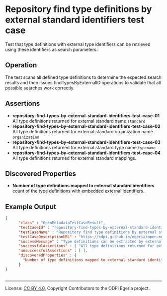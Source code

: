 <!-- SPDX-License-Identifier: CC-BY-4.0 -->
<!-- Copyright Contributors to the ODPi Egeria project. -->

# Repository find type definitions by external standard identifiers test case

Test that type definitions with external type identifiers can be
retrieved using these identifiers as search parameters.

## Operation

The test scans all defined type definitions to determine the
expected search results and then issues findTypesByExternalID
operations to validate that all possible searches work correctly.

## Assertions

* **repository-find-types-by-external-standard-identifiers-test-case-01** All type definitions returned for external standard name `standard`
* **repository-find-types-by-external-standard-identifiers-test-case-02** All type definitions returned for external standard organization name `organization`
* **repository-find-types-by-external-standard-identifiers-test-case-03** All type definitions returned for external standard type name `typename`
* **repository-find-types-by-external-standard-identifiers-test-case-04** All type definitions returned for external standard mappings.

## Discovered Properties

* **Number of type definitions mapped to external standard identifiers** count of the type definitions with embedded external identifiers.

## Example Output

```json
{
      "class" : "OpenMetadataTestCaseResult",
      "testCaseId" : "repository-find-types-by-external-standard-identifiers",
      "testCaseName" : "Repository find type definitions by external standard identifiers test case",
      "testCaseDescriptionURL" : "https://odpi.github.io/egeria/open-metadata-conformance-suite/docs/repository-workbench/repository-find-types-by-external-standard-identifiers-test-case.md",
      "successMessage" : "Type definitions can be extracted by external standard identifiers",
      "successfulAssertions" : [ "All type definitions returned for external standard mappings." ],
      "unsuccessfulAssertions" : [ ],
      "discoveredProperties" : {
        "Number of type definitions mapped to external standard identifiers" : 0
      }
}      
    
```
----
License: [CC BY 4.0](https://creativecommons.org/licenses/by/4.0/),
Copyright Contributors to the ODPi Egeria project.